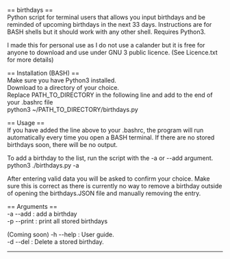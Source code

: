 == birthdays ==  
Python script for terminal users that allows you input birthdays and be reminded of upcoming birthdays in the next 33 days.
Instructions are for BASH shells but it should work with any other shell.
Requires Python3.

I made this for personal use as I do not use a calander but it is free for anyone to download and use under GNU 3 public licence.
(See Licence.txt for more details)


== Installation (BASH) ==  
Make sure you have Python3 installed.  
Download to a directory of your choice.  
Replace PATH_TO_DIRECTORY in the following line and add to the end of your .bashrc file  
python3 ~/PATH_TO_DIRECTORY/birthdays.py
    

== Usage ==  
If you have added the line above to your .bashrc, the program will run automatically every time you open a BASH terminal.
If there are no stored birthdays soon, there will be no output.

To add a birthday to the list, run the script with the -a or --add argument.  
  python3 ./birthdays.py -a
  
After entering valid data you will be asked to confirm your choice.
Make sure this is correct as there is currently no way to remove a birthday outside of opening the birthdays.JSON file and manually removing the entry.

== Arguments ==  
-a --add : add a birthday  
-p --print : print all stored birthdays    

(Coming soon)
-h --help : User guide.  
-d --del : Delete a stored birthday.  

----------------------------------------------------------------------------------------------------------------------------------------------------------
